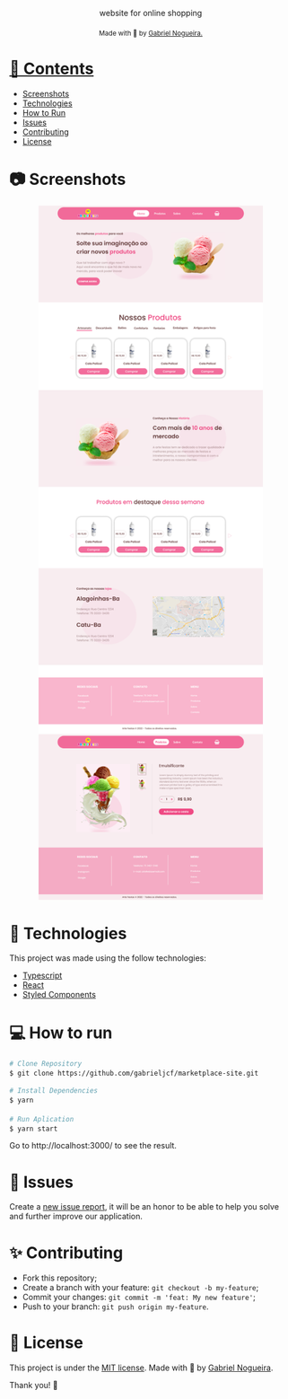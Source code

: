 <!-- <p align="center">
   <img src="./.github/logo.svg" alt="Move It" width="300"/>
</p> -->

<p align="center">
  website for online shopping
</p>

<div align="center">
  <sub> Made with 💖 by
    <a href="https://github.com/gabrieljcf">Gabriel Nogueira.
  </sub>
</div>

# 📌 Contents

* [Screenshots](#camera-screenshot) 
* [Technologies](#rocket-technologies) 
* [How to Run](#computer-how-to-run)
* [Issues](#bug-issues)
* [Contributing](#sparkles-issues)
* [License](#page_facing_up-license)

# :camera: Screenshots
<div align="center">
   <img src="./.github/Desktop1.png" width="400px">
   <img src="./.github/Desktop3.png" width="400px">
</div>

# :rocket: Technologies
This project was made using the follow technologies:

* [Typescript](https://www.typescriptlang.org/)      
* [React](https://reactjs.org/)      
* [Styled Components](https://styled-components.com/)

# :computer: How to run

```bash
# Clone Repository
$ git clone https://github.com/gabrieljcf/marketplace-site.git
```

```bash
# Install Dependencies
$ yarn

# Run Aplication
$ yarn start
```
Go to http://localhost:3000/ to see the result.

# :bug: Issues

Create a <a href="https://github.com/gabrieljcf/dtmoney/issues">new issue report</a>, it will be an honor to be able to help you solve and further improve our application.

# :sparkles: Contributing

- Fork this repository;
- Create a branch with your feature: `git checkout -b my-feature`;
- Commit your changes: `git commit -m 'feat: My new feature'`;
- Push to your branch: `git push origin my-feature`.

# :page_facing_up: License

This project is under the [MIT license](./LICENSE).
Made with 💖 by [Gabriel Nogueira](https://www.linkedin.com/in/gabriel-nogueira-835518123/). 

Thank you! 🌠
